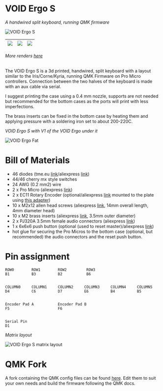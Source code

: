 # VOID Ergo S
*A handwired split keyboard, running QMK firmware*

![VOID Ergo S](https://i.imgur.com/aQ571vc.jpg)

| ![](https://i.imgur.com/X6qhLW8.jpeg) 	| ![](https://i.imgur.com/vaoo9bM.jpeg) 	| ![](https://i.imgur.com/nWaW7JV.jpeg) 	|
|---------------------------------------	|---------------------------------------	|---------------------------------------	|

###### More renders [here](https://imgur.com/a/ki1BZij)

The VOID Ergo S is a 3d printed, handwired, split keyboard with a layout similar to the Iris/Corne/Kyria, running QMK Firmware on Pro Micro controllers. Connection between the two halves of the keyboard is made with an aux cable via serial.

I suggest printing the case using a 0.4 mm nozzle, supports are not needed but recommended for the bottom cases as the ports will print with less imperfections.

The brass inserts can be fixed in the bottom case by heating them and applying pressure with a soldering iron set to about 200-220C.

*VOID Ergo S with V1 of the VOID Ergo under it*

![VOID Ergo Fat](https://i.imgur.com/liKmJqt.jpg)

# Bill of Materials

* 46 diodes (tme.eu [link](https://www.tme.eu/ro/en/details/1n4148-dio/tht-universal-diodes/diotec-semiconductor/1n4148/)/aliexpress [link](https://www.aliexpress.com/item/32729204179.html))
* 44/46 cherry mx style switches
* 24 AWG (0.2 mm2) wire
* 2 x Pro Micro (aliexpress [link](https://www.aliexpress.com/item/32902569443.html))
* 2 x EC11 Rotary Encoder (optional/aliexpress [link](https://www.aliexpress.com/item/32872039030.html) mounted to the plate using [this adapter](https://www.thingiverse.com/thing:3770166))
* 10 x M2x12 allen head screws (aliexpress [link](https://www.aliexpress.com/item/32966941844.html), 14mm overall length, 4mm diameter head)
* 10 x M2 brass inserts (aliexpress [link](https://www.aliexpress.com/item/4000585933306.html), 3.5mm outer diameter)
* 2 x PJ320A 3.5mm female audio connectors (aliexpress [link](https://www.aliexpress.com/item/32368285821.html))
* 1 x 6x6x6 push button (optional (used to reset master)/aliexpress [link](https://www.aliexpress.com/item/32960657626.html))
* hot glue for securing the Pro Micros to the bottom case (optional, but recommended) the audio connectors and the reset push button.

# Pin assignment

    ROW0        ROW1        ROW2         ROW3
    B1          B3          B2           B6
    
    
    COLUMN0     COLUMN1     COLUMN2     COLUMN3     COLUMN4     COLUMN5
    D4          C6          D7          E6          B4          B5


    Encoder Pad A           Encoder Pad B
    F5                      F6


    Serial Pin
    D1

*Matrix layout*

![VOID Ergo S matrix layout](https://i.imgur.com/hrN9udq.png)

# QMK Fork

A fork containing the QMK config files can be found [here](https://github.com/victorlucachi/qmk_firmware/tree/master/keyboards/handwired/void_ergo). Edit them to suit your own needs and build the firmware following the QMK docs.

